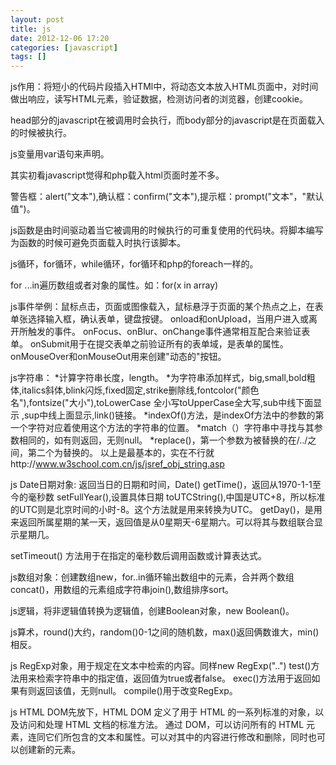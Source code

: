 ```yaml
---
layout: post
title: js
date: 2012-12-06 17:20
categories: [javascript]
tags: []
---
```

js作用：将短小的代码片段插入HTMl中，将动态文本放入HTML页面中，对时间做出响应，读写HTML元素，验证数据，检测访问者的浏览器，创建cookie。


head部分的javascript在被调用时会执行，而body部分的javascript是在页面载入的时候被执行。


js变量用var语句来声明。


其实初看javascript觉得和php载入html页面时差不多。


警告框：alert("文本"),确认框：confirm("文本"),提示框：prompt("文本"，"默认值")。


js函数是由时间驱动着当它被调用的时候执行的可重复使用的代码块。将脚本编写为函数的时候可避免页面载入时执行该脚本。


js循环，for循环，while循环，for循环和php的foreach一样的。


for ...in遍历数组或者对象的属性。如：for(x in array)


js事件举例：鼠标点击，页面或图像载入，鼠标悬浮于页面的某个热点之上，在表单张选择输入框，确认表单，键盘按键。
onload和onUpload，当用户进入或离开所触发的事件。
onFocus、onBlur、onChange事件通常相互配合来验证表单。
onSubmit用于在提交表单之前验证所有的表单域，是表单的属性。
onMouseOver和onMouseOut用来创建"动态的"按钮。


js字符串：
*计算字符串长度，length。
*为字符串添加样式，big,small,bold粗体,italics斜体,blink闪烁,fixed固定,strike删除线,fontcolor("颜色名"),fontsize("大小"),toLowerCase 全小写toUpperCase全大写,sub中线下面显示 ,sup中线上面显示,link()链接。
*indexOf()方法，是indexOf方法中的参数的第一个字符对应着使用这个方法的字符串的位置。
*match（）字符串中寻找与其参数相同的，如有则返回，无则null。
*replace()，第一个参数为被替换的在/../之间，第二个为替换的。
以上是最基本的，实在不行就http://www.w3school.com.cn/js/jsref_obj_string.asp


js Date日期对象:
返回当日的日期和时间，Date()
getTime()，返回从1970-1-1至今的毫秒数
setFullYear(),设置具体日期
toUTCString(),中国是UTC+8，所以标准的UTC则是北京时间的小时-8。这个方法就是用来转换为UTC。
getDay()，是用来返回所属星期的某一天，返回值是从0星期天-6星期六。可以将其与数组联合显示星期几。


setTimeout() 方法用于在指定的毫秒数后调用函数或计算表达式。


js数组对象：创建数组new，for..in循环输出数组中的元素，合并两个数组concat()，用数组的元素组成字符串join(),数组排序sort。


js逻辑，将非逻辑值转换为逻辑值，创建Boolean对象，new Boolean()。


js算术，round()大约，random()0-1之间的随机数，max()返回俩数谁大，min()相反。


js RegExp对象，用于规定在文本中检索的内容。同样new RegExp("..")
test()方法用来检索字符串中的指定值，返回值为true或者false。
exec()方法用于返回如果有则返回该值，无则null。
compile()用于改变RegExp。


js HTML DOM先放下，HTML DOM 定义了用于 HTML 的一系列标准的对象，以及访问和处理 HTML 文档的标准方法。
通过 DOM，可以访问所有的 HTML 元素，连同它们所包含的文本和属性。可以对其中的内容进行修改和删除，同时也可以创建新的元素。
   